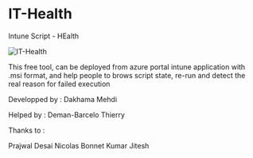 # IT-Health
Intune Script - HEalth

![IT-Health](https://user-images.githubusercontent.com/49924401/99007214-0e214f80-2544-11eb-8c21-ce6db255ae79.gif)


This free tool, can be deployed from azure portal intune application with .msi format, and help people to brows script state,
re-run and detect the real reason for failed execution

Developped by : Dakhama Mehdi

Helped by : Deman-Barcelo Thierry

Thanks to : 

Prajwal Desai
Nicolas Bonnet
Kumar Jitesh

